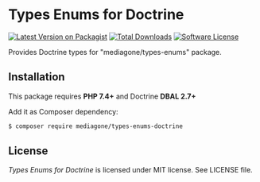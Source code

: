# Types Enums for Doctrine

[![Latest Version on Packagist][ico-version]][link-packagist]
[![Total Downloads][ico-downloads]][link-downloads]
[![Software License][ico-license]](LICENSE)

Provides Doctrine types for "mediagone/types-enums" package.


## Installation
This package requires **PHP 7.4+** and Doctrine **DBAL 2.7+**

Add it as Composer dependency:
```sh
$ composer require mediagone/types-enums-doctrine
```



## License

_Types Enums for Doctrine_ is licensed under MIT license. See LICENSE file.



[ico-license]: https://img.shields.io/badge/license-MIT-brightgreen.svg
[ico-version]: https://img.shields.io/packagist/v/mediagone/types-enums-doctrine.svg
[ico-downloads]: https://img.shields.io/packagist/dt/mediagone/types-enums-doctrine.svg

[link-packagist]: https://packagist.org/packages/mediagone/types-enums-doctrine
[link-downloads]: https://packagist.org/packages/mediagone/types-enums-doctrine
